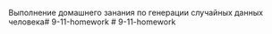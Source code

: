 Выполнение домашнего занания по генерации случайных данных человека#   9 - 1 1 - h o m e w o r k  
 #   9 - 1 1 - h o m e w o r k  
 